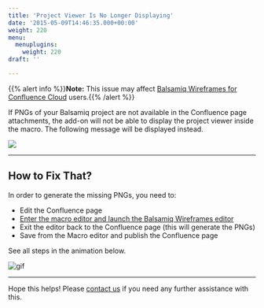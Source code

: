 ```yaml
---
title: 'Project Viewer Is No Longer Displaying'
date: '2015-05-09T14:46:35.000+00:00'
weight: 220
menu:
  menuplugins:
    weight: 220
draft: ''

---
```


{{% alert info %}}**Note:** This issue may affect [Balsamiq Wireframes for Confluence Cloud](https://docs.balsamiq.com/confluence/cloud/wireframes/intro/) users.{{% /alert %}}

If PNGs of your Balsamiq project are not available in the Confluence page attachments, the add-on will not be able to display the project viewer inside the macro. The following message will be displayed instead.

![](//media.balsamiq.com/img/support/docs/atlassian/no_project_viewer.png)

* * *

## How to Fix That?

In order to generate the missing PNGs, you need to:

* Edit the Confluence page
* [Enter the macro editor and launch the Balsamiq Wireframes editor](https://docs.balsamiq.com/confluence/cloud/wireframes/intro/#editing-existing-wireframes)
* Exit the editor back to the Confluence page (this will generate the PNGs)
* Save from the Macro editor and publish the Confluence page

See all steps in the animation below.

![gif](//media.balsamiq.com/img/support/docs/atlassian/generate_pngs.png)

* * *

Hope this helps! Please [contact us](https://balsamiq.com/company/contact/#/t/m4c) if you need any further assistance with this.
